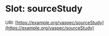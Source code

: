 # Slot: sourceStudy

URI: [https://example.org/vaspec/sourceStudy](https://example.org/vaspec/sourceStudy)